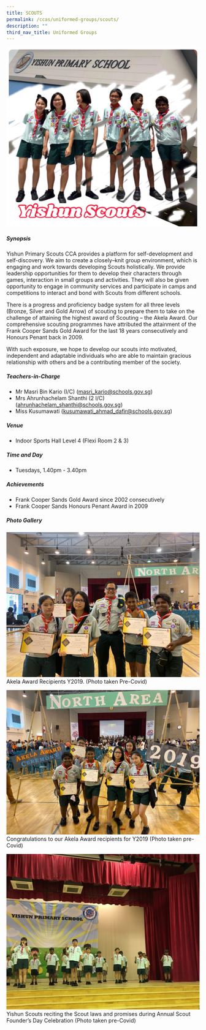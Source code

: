 ```yaml
---
title: SCOUTS
permalink: /ccas/uniformed-groups/scouts/
description: ""
third_nav_title: Uniformed Groups
---
```

![](/images/CCAs/Scouts/Scouts_Photo_01.jpg)

##### **Synopsis**
Yishun Primary Scouts CCA provides a platform for self-development and self-discovery. We aim to create a closely–knit group environment, which is engaging and work towards developing Scouts holistically. We provide leadership opportunities for them to develop their characters through games, interaction in small groups and activities. They will also be given opportunity to engage in community services and participate in camps and competitions to interact and bond with Scouts from different schools.

There is a progress and proficiency badge system for all three levels (Bronze, Silver and Gold Arrow) of scouting to prepare them to take on the challenge of attaining the highest award of Scouting – the Akela Award. Our comprehensive scouting programmes have attributed the attainment of the Frank Cooper Sands Gold Award for the last 18 years consecutively and Honours Penant back in 2009.

With such exposure, we hope to develop our scouts into motivated, independent and adaptable individuals who are able to maintain gracious relationship with others and be a contributing member of the society.

##### **Teachers-in-Charge**
* Mr Masri Bin Kario (I/C) (masri_kario@schools.gov.sg)
* Mrs Ahrunhachelam Shanthi (2 I/C) (ahrunhachelam_shanthi@schools.gov.sg)
* Miss Kusumawati (kusumawati_ahmad_dafir@schools.gov.sg)

##### **Venue**
* Indoor Sports Hall Level 4 (Flexi Room 2 & 3)

##### **Time and Day**
* Tuesdays, 1.40pm - 3.40pm

##### **Achievements**
* Frank Cooper Sands Gold Award since 2002 consecutively
* Frank Cooper Sands Honours Penant Award in 2009

##### **Photo Gallery**

![](/images/CCAs/Scouts/Scouts_Photo_02.jpg)
Akela Award Recipients Y2019. (Photo taken Pre-Covid)

![](/images/CCAs/Scouts/Scouts_Photo_03.jpg)
Congratulations to our Akela Award recipients for Y2019 (Photo taken pre-Covid)

![](/images/CCAs/Scouts/CCA_Scout_Founders_Day.jpg)
Yishun Scouts reciting the Scout laws and promises during Annual Scout Founder’s Day Celebration (Photo taken pre-Covid)